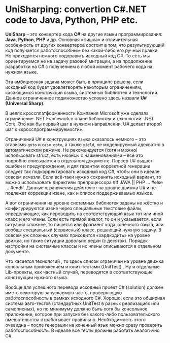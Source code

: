# UniSharping: convertion C#.NET code to Java, Python, PHP etc.
**UniSharp** – это конвертер кода **C#** на другие языки программирования: **Java**, **Python**, **PHP** и др. Основная «фишка» и отличительная особенность от других конвертеров состоит в том, что результирующий код получается работоспособным без какой-либо его ручной правки. Но приходится немного подправить исходный код C#. То есть мы ориентируемся не на задачу разовой миграции, а на продолжение разработки на C# с получением в любой момент рабочего кода на нужном языке.

Эта амбициозная задача может быть в принципе решена, если исходный код будет удовлетворять некоторым ограничениям, касающимся конструкций языка, системных библиотек и технологий. Данное ограниченное подмножество условно здесь назвали **U# (Universal Sharp)**.

В целях кроссплатформенности Компания Microsoft уже сделала ограничение .NET Framework в плане библиотек и технологий:  .NET Core. Это как бы первый шаг в нужном направлении, U# делает второй шаг к «кросспрограммируемости». 

Ограничений U# в конструкциях языка оказалось немного – это атавизмы `goto` и `case goto`, а также `yield`, не моделируемый адекватно в автоматическом режиме. Не рекомендуется (хотя и можно) использовать struct, есть нюансы с наименованиями – всё это подробно описывается в отдельном документе.  Парсер U# выдаёт ошибки и предупреждения, и для гарантии корректной генерации следует так подкорректировать исходный код C#, чтобы они в идеале совсем исчезли. Если всё-таки нужно сохранить исходный вариант, то можно использовать директивы препроцессора #if JAVA || PHP … #else … #endif.  Данные ограничения действуют на уровне движка U# и не подлежат коррекции извне, как и список поддерживаемых языков.

А вот ограничения на уровне системных библиотек заданы не жёстко и конфигурируются извне через специальные текстовые файлы, определяющие, как переводить на соответствующий язык тот или иной класс и его члены. Если есть прямой аналог, то он и указывается, если ситуация сложнее, то пишется или фрагмент кода конечного языка, или вообще специальный (сервисный) класс, решающий нужную задачу. В совсем уж сложных случаях приходится «хардкодить» на уровне движка, но такие ситуации довольно редки (с десяток). Порядок настройки на системные классы и их члены описываются в отдельном документе.

Что касается технологий , то здесь список ограничен на уровне движка консольным приложением и юнит-тестами (UnitTest) . Ну и отдельные Lib-проекты, как частный случай, переводятся в соответствующие конструкции нужного языка.

Вообще для успешного перевода исходный проект C# (solution) должен иметь некоторую запускаемую часть, проверяющую работоспособность в рамках исходного C#. Хорошо, если это обширная система авто-тестов (стандартных UnitTest в разных реализациях или самописных), но по минимуму должно быть хотя бы консольное приложение, которое при запуске без какого-либо пользовательского вмешательства отрабатывает правильно.  Необходимость этого очевидна – после генерации на конечный язык можно сразу проверить работоспособность. В идеале все тесты должны работать аналогично C#.


